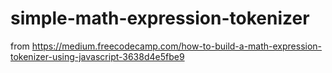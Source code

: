 # simple-math-expression-tokenizer
from https://medium.freecodecamp.com/how-to-build-a-math-expression-tokenizer-using-javascript-3638d4e5fbe9

